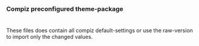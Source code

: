 ### Compiz preconfigured theme-package
#  
These files does contain all compiz default-settings or use the raw-version to import only the changed values.  
